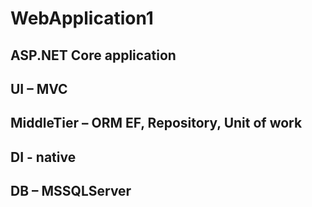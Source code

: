 # WebApplication1
 
## ASP.NET Core application
## UI – MVC
## MiddleTier – ORM EF, Repository, Unit of work
## DI - native
## DB – MSSQLServer
